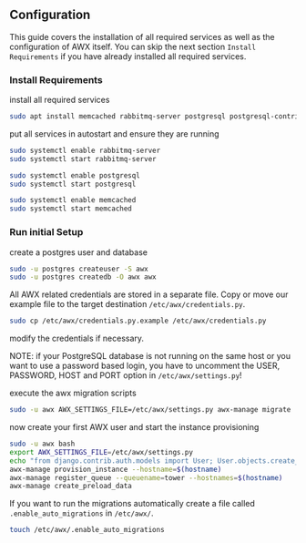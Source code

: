 

## Configuration

This guide covers the installation of all required services as well as the configuration of AWX itself. You can skip the next section `Install Requirements` if you have already installed all required services.

### Install Requirements

install all required services

```bash 
sudo apt install memcached rabbitmq-server postgresql postgresql-contrib
```


put all services in autostart and ensure they are running

```bash
sudo systemctl enable rabbitmq-server
sudo systemctl start rabbitmq-server

sudo systemctl enable postgresql
sudo systemctl start postgresql

sudo systemctl enable memcached
sudo systemctl start memcached
```

### Run initial Setup

create a postgres user and database

```bash
sudo -u postgres createuser -S awx
sudo -u postgres createdb -O awx awx
```

All AWX related credentials are stored in a separate file. Copy or move our example file to the target destination `/etc/awx/credentials.py`.  

```bash
sudo cp /etc/awx/credentials.py.example /etc/awx/credentials.py
```
modify the credentials if necessary.

NOTE: if your PostgreSQL database is not running on the same host or you want to use a password based login, you have to uncomment the USER, PASSWORD, HOST and PORT option in `/etc/awx/settings.py`!  


execute the awx migration scripts

```bash
sudo -u awx AWX_SETTINGS_FILE=/etc/awx/settings.py awx-manage migrate
```
   
now create your first AWX user and start the instance provisioning

```bash
sudo -u awx bash
export AWX_SETTINGS_FILE=/etc/awx/settings.py
echo "from django.contrib.auth.models import User; User.objects.create_superuser('admin', 'root@localhost', 'password')" | awx-manage shell
awx-manage provision_instance --hostname=$(hostname)
awx-manage register_queue --queuename=tower --hostnames=$(hostname)
awx-manage create_preload_data
```


If you want to run the migrations automatically create a file called `.enable_auto_migrations` in `/etc/awx/`.

```bash 
touch /etc/awx/.enable_auto_migrations
```
